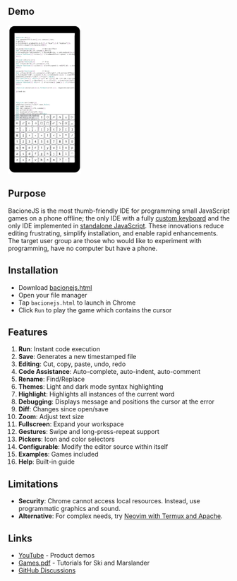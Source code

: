 ## Demo
<a href="//bacionejs.github.io/editor/bacionejs.html" target="_blank">
    <img src="README.jpg" width="33%" />
</a>

## Purpose
BacioneJS is the most thumb-friendly IDE for programming small JavaScript games on a phone offline; the only IDE with a fully [custom keyboard](//github.com/search?q=ide+%22custom+keyboard%22&type=repositories) and the only IDE implemented in [standalone JavaScript](//github.com/search?q=standalone+javascript+ide+language%3Ahtml&type=repositories). These innovations reduce editing frustrating, simplify installation, and enable rapid enhancements. The target user group are those who would like to experiment with programming, have no computer but have a phone.

## Installation
- Download [bacionejs.html](https://raw.githubusercontent.com/bacionejs/editor/main/bacionejs.html)
- Open your file manager
- Tap `bacionejs.html` to launch in Chrome
- Click `Run` to play the game which contains the cursor

## Features
1. **Run**: Instant code execution  
1. **Save**: Generates a new timestamped file  
1. **Editing**: Cut, copy, paste, undo, redo  
1. **Code Assistance**: Auto-complete, auto-indent, auto-comment  
1. **Rename**: Find/Replace
1. **Themes**: Light and dark mode syntax highlighting  
1. **Highlight**: Highlights all instances of the current word  
1. **Debugging**: Displays message and positions the cursor at the error  
1. **Diff**: Changes since open/save  
1. **Zoom**: Adjust text size  
1. **Fullscreen**: Expand your workspace  
1. **Gestures**: Swipe and long-press-repeat support  
1. **Pickers**: Icon and color selectors  
1. **Configurable**: Modify the editor source within itself  
1. **Examples**: Games included
1. **Help**: Built-in guide
   
## Limitations
- **Security**: Chrome cannot access local resources. Instead, use programmatic graphics and sound.
- **Alternative**: For complex needs, try [Neovim with Termux and Apache](https://github.com/bacionejs/termux).

## Links
- [YouTube](http://www.youtube.com/@bacionejs) - Product demos
- [Games.pdf](Games.pdf) - Tutorials for Ski and Marslander
- [GitHub Discussions](https://github.com/bacionejs/editor/discussions)
